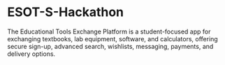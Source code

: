 # ESOT-S-Hackathon
The Educational Tools Exchange Platform is a student-focused app for exchanging textbooks, lab equipment, software, and calculators, offering secure sign-up, advanced search, wishlists, messaging, payments, and delivery options.
